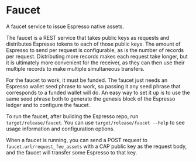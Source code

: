 <!--
 ~ Copyright (c) 2022 Espresso Systems (espressosys.com)
 -->

# Faucet

A faucet service to issue Espresso native assets.

The faucet is a REST service that takes public keys as requests and distributes Espresso tokens to
each of those public keys. The amount of Espresso to send per request is configurable, as is the
number of records per request. Distributing more records makes each request take longer, but it is
ultimately more convenient for the receiver, as they can then use their multiple records to make
multiple simultaneous transfers.

For the faucet to work, it must be funded. The faucet just needs an Espresso wallet seed phrase to
work, so passing it any seed phrase that corresponds to a funded wallet will do. An easy way to set
it up is to use the same seed phrase both to generate the genesis block of the Espresso ledger and
to configure the faucet.

To run the faucet, after building the Espresso repo, run `target/release/faucet`. You can use
`target/release/faucet --help` to see usage information and configuration options.

When a faucet is running, you can send a POST request to `faucet.url/request_fee_assets` with a CAP
public key as the request body, and the faucet will transfer some Espresso to that key.
